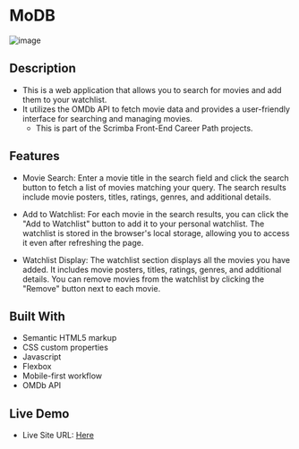 # MoDB


![image](screenshots/mobd.png)


## Description
+ This is a web application that allows you to search for movies and add them to your watchlist. 
+ It utilizes the OMDb API to fetch movie data and provides a user-friendly interface for searching and managing movies.
  + This is part of the Scrimba Front-End Career Path projects.

## Features
+ Movie Search: Enter a movie title in the search field and click the search button to fetch a list of movies matching your query. The search results include movie posters, titles, ratings, genres, and additional details.

+ Add to Watchlist: For each movie in the search results, you can click the "Add to Watchlist" button to add it to your personal watchlist. The watchlist is stored in the browser's local storage, allowing you to access it even after refreshing the page.

+ Watchlist Display: The watchlist section displays all the movies you have added. It includes movie posters, titles, ratings, genres, and additional details. You can remove movies from the watchlist by clicking the "Remove" button next to each movie.


## Built With

+ Semantic HTML5 markup
+ CSS custom properties
+ Javascript
+ Flexbox
+ Mobile-first workflow
+ OMDb API


## Live Demo

- Live Site URL: [Here](https://modbwatchlist.netlify.app/)
